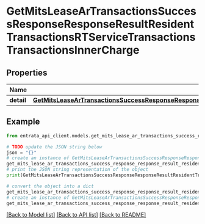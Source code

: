# GetMitsLeaseArTransactionsSuccessResponseResponseResultResidentTransactionsRTServiceTransactionsTransactionsInnerCharge


## Properties

Name | Type | Description | Notes
------------ | ------------- | ------------- | -------------
**detail** | [**GetMitsLeaseArTransactionsSuccessResponseResponseResultResidentTransactionsRTServiceTransactionsTransactionsInnerChargeDetail**](GetMitsLeaseArTransactionsSuccessResponseResponseResultResidentTransactionsRTServiceTransactionsTransactionsInnerChargeDetail.md) |  | 

## Example

```python
from entrata_api_client.models.get_mits_lease_ar_transactions_success_response_response_result_resident_transactions_rt_service_transactions_transactions_inner_charge import GetMitsLeaseArTransactionsSuccessResponseResponseResultResidentTransactionsRTServiceTransactionsTransactionsInnerCharge

# TODO update the JSON string below
json = "{}"
# create an instance of GetMitsLeaseArTransactionsSuccessResponseResponseResultResidentTransactionsRTServiceTransactionsTransactionsInnerCharge from a JSON string
get_mits_lease_ar_transactions_success_response_response_result_resident_transactions_rt_service_transactions_transactions_inner_charge_instance = GetMitsLeaseArTransactionsSuccessResponseResponseResultResidentTransactionsRTServiceTransactionsTransactionsInnerCharge.from_json(json)
# print the JSON string representation of the object
print(GetMitsLeaseArTransactionsSuccessResponseResponseResultResidentTransactionsRTServiceTransactionsTransactionsInnerCharge.to_json())

# convert the object into a dict
get_mits_lease_ar_transactions_success_response_response_result_resident_transactions_rt_service_transactions_transactions_inner_charge_dict = get_mits_lease_ar_transactions_success_response_response_result_resident_transactions_rt_service_transactions_transactions_inner_charge_instance.to_dict()
# create an instance of GetMitsLeaseArTransactionsSuccessResponseResponseResultResidentTransactionsRTServiceTransactionsTransactionsInnerCharge from a dict
get_mits_lease_ar_transactions_success_response_response_result_resident_transactions_rt_service_transactions_transactions_inner_charge_from_dict = GetMitsLeaseArTransactionsSuccessResponseResponseResultResidentTransactionsRTServiceTransactionsTransactionsInnerCharge.from_dict(get_mits_lease_ar_transactions_success_response_response_result_resident_transactions_rt_service_transactions_transactions_inner_charge_dict)
```
[[Back to Model list]](../README.md#documentation-for-models) [[Back to API list]](../README.md#documentation-for-api-endpoints) [[Back to README]](../README.md)


